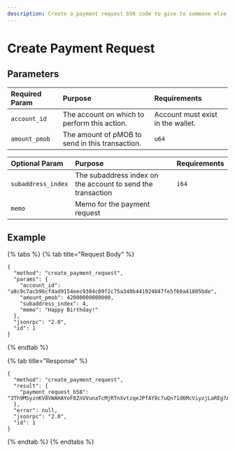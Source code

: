 ```yaml
---
description: Create a payment request b58 code to give to someone else
---
```


# Create Payment Request

## Parameters

| Required Param | Purpose | Requirements |
| :--- | :--- | :--- |
| `account_id` | The account on which to perform this action. | Account must exist in the wallet. |
| `amount_pmob` | The amount of pMOB to send in this transaction. | `u64` |

| Optional Param | Purpose | Requirements |
| :--- | :--- | :--- |
| `subaddress_index` | The subaddress index on the account to send the transaction | `i64` |
| `memo` | Memo for the payment request |  |

## Example

{% tabs %}
{% tab title="Request Body" %}
```text
{
  "method": "create_payment_request",
  "params": {
    "account_id": "a8c9c7acb96cf4ad9154eec9384c09f2c75a340b441924847fe5f60a41805bde",
    "amount_pmob": 42000000000000,
    "subaddress_index": 4,
    "memo": "Happy Birthday!"
  },
  "jsonrpc": "2.0",
  "id": 1
}
```
{% endtab %}

{% tab title="Response" %}
```text
{
  "method": "create_payment_request",
  "result": {
    "payment_request_b58": "3Th9MSyznKV8VWAHAYoF8ZnVVunaTcMjRTnXvtzqeJPfAY8c7uQn71d6McViyzjLaREg7AppT7quDmBRG5E48csVhhzF4TEn1tw9Ekwr2hrq57A8cqR6sqpNC47mF7kHe",
  },
  "error": null,
  "jsonrpc": "2.0",
  "id": 1
}
```
{% endtab %}
{% endtabs %}


